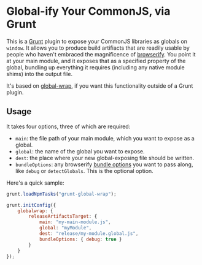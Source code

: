 # Global-ify Your CommonJS, via Grunt

This is a [Grunt](http://gruntjs.com/) plugin to expose your CommonJS libraries as globals on `window`. It allows you
to produce build artifiacts that are readily usable by people who haven't embraced the magnificence of
[browserify](https://github.com/substack/node-browserify). You point it at your main module, and it exposes that as a
specified property of the global, bundling up everything it requires (including any native module shims) into the
output file.

It's based on [global-wrap](https://npmjs.org/package/global-wrap), if you want this functionality outside of a Grunt
plugin.

## Usage

It takes four options, three of which are required:

- `main`: the file path of your main module, which you want to expose as a global.
- `global`: the name of the global you want to expose.
- `dest`: the place where your new global-exposing file should be written.
- `bundleOptions`: any browserify [bundle options](https://github.com/substack/node-browserify#bbundleopts-cb) you want
  to pass along, like `debug` or `detectGlobals`. This is the optional option.

Here's a quick sample:

```js
grunt.loadNpmTasks("grunt-global-wrap");

grunt.initConfig({
    globalwrap: {
        releaseArtifactsTarget: {
            main: "my-main-module.js",
            global: "myModule",
            dest: "release/my-module.global.js",
            bundleOptions: { debug: true }
        }
    }
});
```
